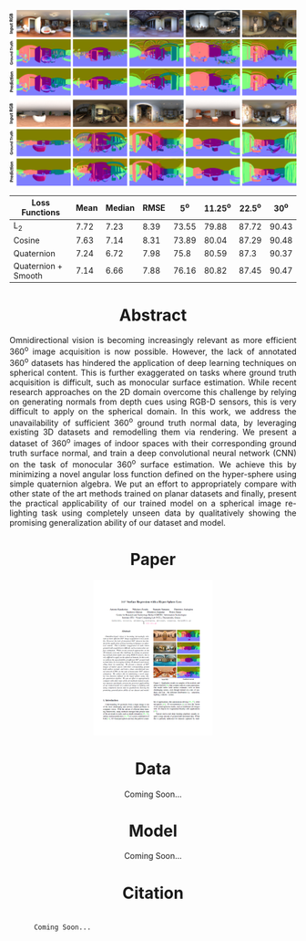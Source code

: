 
<p align="left">
  <img src = "./assets/img/360HyperSphereBanner.png" alt="Qualitative Results" width="800"/>
</p>

  | Loss Functions | Mean | Median | RMSE | 5<sup>o</sup> | 11.25<sup>o</sup> | 22.5<sup>o</sup> | 30<sup>o</sup>|
  |----------------|------|--------|------|---------------|-------------------|------------------|---------------|
  | L<sub>2</sub>  | 7.72 | 7.23   | 8.39 | 73.55         | 79.88             |  87.72           |   90.43       |
  | Cosine         | 7.63 | 7.14   | 8.31 | 73.89         | 80.04             |  87.29           |   90.48       |
  | Quaternion     | 7.24 | 6.72   | 7.98 | 75.8          | 80.59             |  87.3            |   90.37       |
  |Quaternion + Smooth|7.14| 6.66  | 7.88 | 76.16         | 80.82             | 87.45            |90.47          |



<h1 align="center"> Abstract </h1>
<p style="text-align: justify;">
Omnidirectional vision is becoming increasingly relevant as more efficient 360<sup>o</sup> image acquisition is now possible.
However, the lack of annotated 360<sup>o</sup> datasets has hindered the application of deep learning techniques on spherical content. 
This is further exaggerated on tasks where ground truth acquisition is difficult, such as monocular surface estimation. 
While recent research approaches on the 2D domain overcome this challenge by relying on generating normals from depth cues 
using RGB-D sensors, this is very difficult to apply on the spherical domain. In this work, we address the unavailability 
of sufficient 360<sup>o</sup> ground truth normal data, by leveraging existing 3D datasets and remodelling them via rendering. 
We present a dataset of 360<sup>o</sup> images of indoor spaces with their corresponding ground truth surface normal, 
and train a deep convolutional neural network (CNN) on the task of monocular 360<sup>o</sup> surface estimation. 
We achieve this by minimizing a novel angular loss function defined on the hyper-sphere using simple quaternion algebra. 
We put an effort to appropriately compare with other state of the art methods trained on planar datasets and finally, 
present the practical applicability of our trained model on a spherical image re-lighting task using completely unseen data by 
qualitatively showing the promising generalization ability of our dataset and model.
</p>

<h1 align="center"> Paper </h1>

<p align="center">
  <a href="https://arxiv.org/">
    <img src="./assets/img/paper_thumb_small.png" alt="Paper on Arxiv">
  </a>
</p>

<h1 align="center"> Data </h1>
<p align="center">
  Coming Soon...
</p>
<h1 align="center"> Model </h1>
<p align="center">
  Coming Soon...
</p>
<h1 align="center"> Citation </h1>
<p style="
    width: auto;
    background-color: #f2f2f2;
    font-size: small;
">
  <pre>
    <code>
      Coming Soon...
    </code>
  </pre>
</p>
